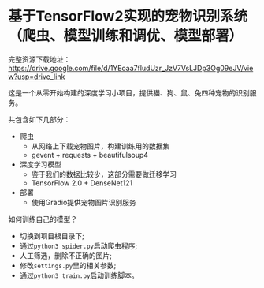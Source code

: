 # 基于TensorFlow2实现的宠物识别系统（爬虫、模型训练和调优、模型部署）

完整资源下载地址：https://drive.google.com/file/d/1YEoaa7fludUzr_JzV7VsLJDp3Og09eJV/view?usp=drive_link
​


这是一个从零开始构建的深度学习小项目，提供猫、狗、鼠、兔四种宠物的识别服务。

共包含如下几部分：

- 爬虫
  - 从网络上下载宠物图片，构建训练用的数据集
  - gevent + requests + beautifulsoup4
- 深度学习模型
  - 鉴于我们的数据比较少，这部分需要做迁移学习
  - TensorFlow 2.0 + DenseNet121
- 部署
  - 使用Gradio提供宠物图片识别服务
 
如何训练自己的模型？

- 切换到项目根目录下;
- 通过`python3 spider.py`启动爬虫程序;
- 人工筛选，删除不正确的图片;
- 修改`settings.py`里的相关参数;
- 通过`python3 train.py`启动训练脚本。
